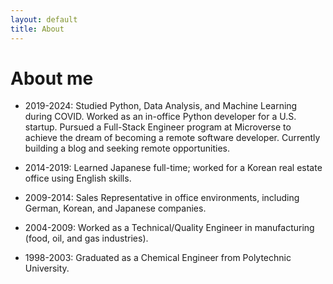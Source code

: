 ```yaml
---
layout: default
title: About
---
```


# About me

- 2019-2024: Studied Python, Data Analysis, and Machine Learning during COVID. Worked as an in-office Python developer for a U.S. startup. Pursued a Full-Stack Engineer program at Microverse to achieve the dream of becoming a remote software developer. Currently building a blog and seeking remote opportunities.

- 2014-2019: Learned Japanese full-time; worked for a Korean real estate office using English skills.

- 2009-2014: Sales Representative in office environments, including German, Korean, and Japanese companies.

- 2004-2009: Worked as a Technical/Quality Engineer in manufacturing (food, oil, and gas industries).

- 1998-2003: Graduated as a Chemical Engineer from Polytechnic University.